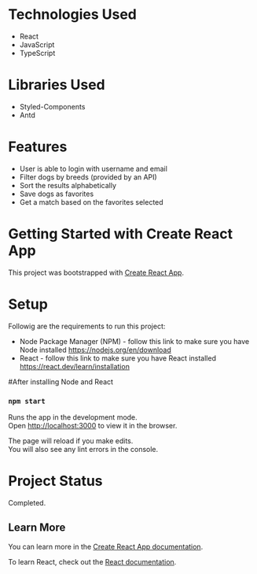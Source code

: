 # Technologies Used

 - React
 - JavaScript
 - TypeScript

# Libraries Used

 - Styled-Components
 - Antd

# Features
 - User is able to login with username and email
 - Filter dogs by breeds (provided by an API)
 - Sort the results alphabetically
 - Save dogs as favorites
 - Get a match based on the favorites selected

# Getting Started with Create React App
This project was bootstrapped with [Create React App](https://github.com/facebook/create-react-app).

# Setup
Followig are the requirements to run this project:

- Node Package Manager (NPM) - follow this link to make sure you have Node installed https://nodejs.org/en/download
- React - follow this link to make sure you have React installed https://react.dev/learn/installation

#After installing Node and React
### `npm start`

Runs the app in the development mode.\
Open [http://localhost:3000](http://localhost:3000) to view it in the browser.

The page will reload if you make edits.\
You will also see any lint errors in the console.

# Project Status
Completed.

## Learn More

You can learn more in the [Create React App documentation](https://facebook.github.io/create-react-app/docs/getting-started).

To learn React, check out the [React documentation](https://reactjs.org/).
